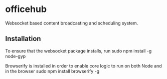 # officehub

Websocket based content broadcasting and scheduling system.

## Installation
To ensure that the websocket package installs, run
 sudo npm install -g node-gyp

Browserify is installed in order to enable core logic to run on both Node and in the browser
 sudo npm install browserify -g